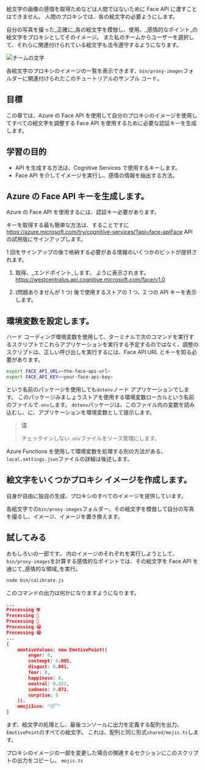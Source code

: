 絵文字の画像の感情を取得ためなどは人間ではないために Face API に渡すことはできません。 人間のプロキシでは、各の絵文字の必要ようにします。

自分の写真を撮った_正確に_各の絵文字を模倣し、使用、_感情的なポイント_の絵文字をプロキシとしてそのイメージ。 また私のチームからユーザーを選択して、それらに関連付けられている絵文字も法令遵守するようになります。

![チームの文字](/media-drafts/team.jpg)

各絵文字のプロキシのイメージの一覧を表示できます、`bin/proxy-images`フォルダーに関連付けられたこのチュートリアルのサンプル コード。

## <a name="goal"></a>目標

この章では、Azure の Face API を使用して自分のプロキシのイメージを使用してすべての絵文字を調整する Face API を使用するために必要な認証キーを生成します。

## <a name="learning-objectives"></a>学習の目的

- API を生成する方法は、Cognitive Services で使用するキーします。
- Face API を介してイメージを実行し、感情の情報を抽出する方法。

## <a name="generate-an-azure-face-api-key"></a>Azure の Face API キーを生成します。

Azure の Face API を使用するには、認証キー必要があります。

キーを取得する最も簡単な方法は、することですに https://azure.microsoft.com/try/cognitive-services/?api=face-apiFace API の試用版にサインアップします。

1 回をサインアップの後で格納する必要がある情報のいくつかのビットが提供されます。

1. 取得、_エンドポイント_します。 ように表示されます。 https://westcentralus.api.cognitive.microsoft.com/face/v1.0

2. (問題ありませんが 1 つ) 後で使用するストアの 1 つ、2 つの API キーを表示します。

## <a name="setup-the-environment-variables"></a>環境変数を設定します。

ハード コーディング環境変数を使用して、ターミナルで次のコマンドを実行するスクリプトでこれらアプリケーションを実行する予定するのではなく、調整のスクリプトは、正しい呼び出しを実行するには、Face API URL とキーを知る必要があります。

```bash
export FACE_API_URL=<the-face-api-url>
export FACE_API_KEY=<your-face-api-key>
```

という名前のパッケージを使用しても`dotenv`ノード アプリケーションでします。 このパッケージみましょうストアを使用する環境変数ローカルという名前のファイルで`.env`します。 `dotenv`パッケージは、このファイル内の変数を読み込むし、に、アプリケーションを環境変数として提示します。

> **注**
>
> チェックインしない`.env`ファイルをソース管理にします。

Azure Functions を使用して環境変数を処理する別の方法がある、`local.settings.json`ファイルの詳細は後述します。

## <a name="create-some-proxy-images-for-emojis"></a>絵文字をいくつかプロキシ イメージを作成します。

自身が自由に独自の生成、プロキシのすべてのイメージを提供しています。

各絵文字での`bin/proxy-images`フォルダー、その絵文字を模倣して自分の写真を撮るし、イメージ、イメージを置き換えます。

## <a name="try-it-out"></a>試してみる

おもしろいの一部です。 内のイメージのそれぞれを実行しようとして、`bin/proxy-images`を計算する感情的なポイントでは、その絵文字を Face API を通じて_感情的な領域_を実行。

```bash
node bin/calibrate.js
```

このコマンドの出力は何かになりますようになります。

```json
...
Processing 🤓
Processing 🤔
Processing 🦄
Processing 😃
Processing 😆
...
{
    emotiveValues: new EmotivePoint({
        anger: 0,
        contempt: 0.005,
        disgust: 0.001,
        fear: 0,
        happiness: 0,
        neutral: 0.922,
        sadness: 0.071,
        surprise: 0
    }),
    emojiIcon: "😴"
}
```

まず、絵文字の処理とし、最後コンソールに出力を定義する配列を出力、`EmotivePoint`のすべての絵文字。 これは、配列と同じ形式`shared/mojis.ts`します。

プロキシのイメージの一部を変更した場合の関連するセクションにこのスクリプトの出力をコピーし、 `mojis.ts`

